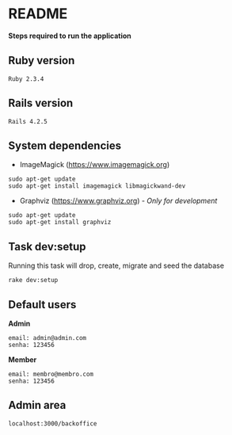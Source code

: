 # README
**Steps required to run the application**
## Ruby version
    Ruby 2.3.4
## Rails version
    Rails 4.2.5
## System dependencies
* ImageMagick (https://www.imagemagick.org)
```
sudo apt-get update
sudo apt-get install imagemagick libmagickwand-dev
```
* Graphviz (https://www.graphviz.org) - _Only for development_
```
sudo apt-get update
sudo apt-get install graphviz
```
## Task dev:setup
Running this task will drop, create, migrate and seed the database

    rake dev:setup

## Default users
**Admin**

    email: admin@admin.com
    senha: 123456
**Member**

    email: membro@membro.com
    senha: 123456

## Admin area

    localhost:3000/backoffice
